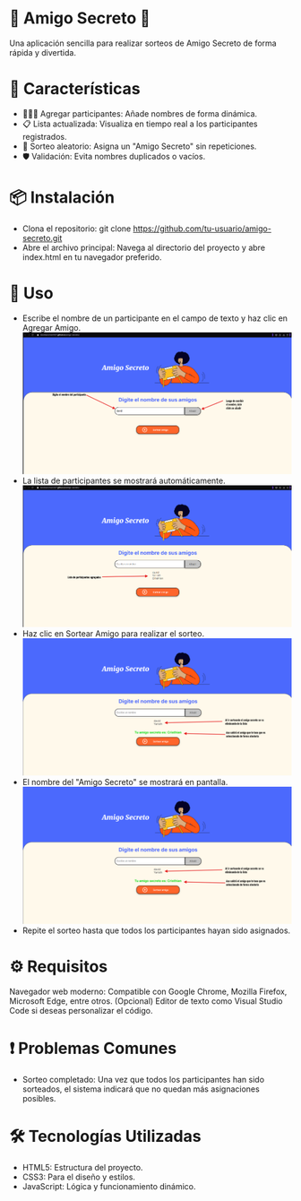 # 🎉 Amigo Secreto 🎁

Una aplicación sencilla para realizar sorteos de Amigo Secreto de forma rápida y divertida.

# 🚀 Características
 * 🧑‍🤝‍🧑 Agregar participantes: Añade nombres de forma dinámica.
 * 📋 Lista actualizada: Visualiza en tiempo real a los participantes registrados.
 * 🎲 Sorteo aleatorio: Asigna un "Amigo Secreto" sin repeticiones.
 * 🛡️ Validación: Evita nombres duplicados o vacíos.
 
 # 📦 Instalación

 * Clona el repositorio:
      git clone https://github.com/tu-usuario/amigo-secreto.git
* Abre el archivo principal:
      Navega al directorio del proyecto y abre index.html en tu navegador preferido.

# 📝 Uso
 * Escribe el nombre de un participante en el campo de texto y haz clic en Agregar Amigo.
 ![alt text](./image/InscribirParticipante.png)
 * La lista de participantes se mostrará automáticamente.
 ![alt text](./image/Participantes.png)
 * Haz clic en Sortear Amigo para realizar el sorteo.
 ![alt text](./image/SeleccionAmigoSecreto.png)
 * El nombre del "Amigo Secreto" se mostrará en pantalla.
 ![alt text](./image/SeleccionAmigoSecreto.png)
 * Repite el sorteo hasta que todos los participantes hayan sido asignados.

# ⚙️ Requisitos
Navegador web moderno:
Compatible con Google Chrome, Mozilla Firefox, Microsoft Edge, entre otros.
(Opcional) Editor de texto como Visual Studio Code si deseas personalizar el código.

# ❗ Problemas Comunes

 * Sorteo completado:
    Una vez que todos los participantes han sido sorteados, el sistema indicará que no quedan más asignaciones posibles.

# 🛠️ Tecnologías Utilizadas
 * HTML5: Estructura del proyecto.
 * CSS3: Para el diseño y estilos.
 * JavaScript: Lógica y funcionamiento dinámico.
